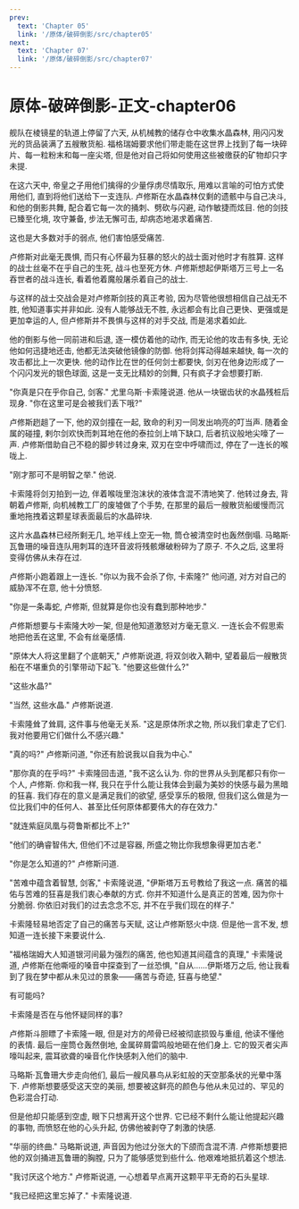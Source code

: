 ```yaml
---
prev:
  text: 'Chapter 05'
  link: '/原体/破碎倒影/src/chapter05'
next:
  text: 'Chapter 07'
  link: '/原体/破碎倒影/src/chapter07'
---
```


# 原体-破碎倒影-正文-chapter06

舰队在棱镜星的轨道上停留了六天, 从机械教的储存仓中收集水晶森林, 用闪闪发光的货品装满了五艘散货船. 福格瑞姆要求他们带走能在这世界上找到了每一块碎片、每一粒粉末和每一座尖塔, 但是他对自己将如何使用这些被缴获的矿物却只字未提.

在这六天中, 帝皇之子用他们擒得的少量俘虏尽情取乐, 用难以言喻的可怕方式使用他们, 直到将他们送给下一支连队. 卢修斯在水晶森林仅剩的遗骸中与自己决斗, 和他的倒影共舞, 配合着它每一次的捅刺、劈砍与闪避, 动作敏捷而炫目. 他的剑技已臻至化境, 攻守兼备, 步法无懈可击, 却病态地渴求着痛苦.

这也是大多数对手的弱点, 他们害怕感受痛苦.

卢修斯对此毫无畏惧, 而只有心怀最为狂暴的怒火的战士面对他时才有胜算. 这样的战士丝毫不在乎自己的生死, 战斗也至死方休. 卢修斯想起伊斯塔万三号上一名吞世者的战斗连长, 看着他着魔般屠杀着自己的战士.

与这样的战士交战会是对卢修斯剑技的真正考验, 因为尽管他很想相信自己战无不胜, 他知道事实并非如此. 没有人能够战无不胜, 永远都会有比自己更快、更强或是更加幸运的人, 但卢修斯并不畏惧与这样的对手交战, 而是渴求着如此.

他的倒影与他一同前进和后退, 逐一模仿着他的动作, 而无论他的攻击有多快, 无论他如何迅捷地还击, 他都无法突破他镜像的防御. 他将剑挥动得越来越快, 每一次的攻击都比上一次更快. 他的动作比在世的任何剑士都要快, 剑刃在他身边形成了一个闪闪发光的银色球面, 这是一支无比精妙的剑舞, 只有疯子才会想要打断.

"你真是只在乎你自己, 剑客." 尤里乌斯·卡索隆说道. 他从一块锯齿状的水晶残桩后现身. "你在这里可是会被我们丢下哦?"

卢修斯趔趄了一下, 他的双剑撞在一起, 致命的利刃一同发出响亮的叮当声. 随着金属的碰撞, 剌尔剑欢快而刺耳地在他的泰拉剑上啃下缺口, 后者抗议般地尖嚎了一声. 卢修斯借助自己不稳的脚步转过身来, 双刃在空中呼啸而过, 停在了一连长的喉咙上.

"刚才那可不是明智之举." 他说.

卡索隆将剑刃拍到一边, 伴着喉咙里泡沫状的液体含混不清地笑了. 他转过身去, 背朝着卢修斯, 向机械教工厂的废墟做了个手势, 在那里的最后一艘散货船缓慢而沉重地拖拽着这颗星球表面最后的水晶碎块.

这片水晶森林已经所剩无几, 地平线上空无一物, 筒仓被清空时也轰然倒塌. 马略斯·瓦鲁珊的噪音连队用刺耳的连环音波将残骸爆破粉碎为了原子. 不久之后, 这里将变得仿佛从未存在过.

卢修斯小跑着跟上一连长. "你以为我不会杀了你, 卡索隆?" 他问道, 对方对自己的威胁浑不在意, 他十分愤怒.

"你是一条毒蛇, 卢修斯, 但就算是你也没有蠢到那种地步."

卢修斯想要与卡索隆大吵一架, 但是他知道激怒对方毫无意义. 一连长会不假思索地把他丢在这里, 不会有丝毫感情.

"原体大人将这里翻了个底朝天," 卢修斯说道, 将双剑收入鞘中, 望着最后一艘散货船在不堪重负的引擎带动下起飞. "他要这些做什么?"

"这些水晶?"

"当然, 这些水晶." 卢修斯说道.

卡索隆耸了耸肩, 这件事与他毫无关系. "这是原体所求之物, 所以我们拿走了它们. 我对他要用它们做什么不感兴趣."

"真的吗?" 卢修斯问道, "你还有脸说我以自我为中心."

"那你真的在乎吗?" 卡索隆回击道, "我不这么认为. 你的世界从头到尾都只有你一个人, 卢修斯. 你和我一样, 我只在乎什么能让我体会到最为美妙的快感与最为黑暗的狂喜. 我们存在的意义是满足我们的欲望, 感受享乐的极限, 但我们这么做是为一位比我们中的任何人、甚至比任何原体都要伟大的存在效力."

"就连紫庭凤凰与荷鲁斯都比不上?"

"他们的确睿智伟大, 但他们不过是容器, 所盛之物比你我想象得更加古老."

"你是怎么知道的?" 卢修斯问道.

"苦难中蕴含着智慧, 剑客," 卡索隆说道, "伊斯塔万五号教给了我这一点. 痛苦的福佑与苦难的狂喜是我们衷心奉献的方式. 你并不知道什么是真正的苦难, 因为你十分脆弱. 你依旧对我们的过去念念不忘, 并不在乎我们现在的样子."

卡索隆轻易地否定了自己的痛苦与天赋, 这让卢修斯怒火中烧. 但是他一言不发, 想知道一连长接下来要说什么.

"福格瑞姆大人知道银河间最为强烈的痛苦, 他也知道其间蕴含的真理," 卡索隆说道, 卢修斯在他嘶哑的嗓音中探查到了一丝恐惧, "自从……伊斯塔万之后, 他让我看到了我在梦中都从未见过的景象——痛苦与奇迹, 狂喜与绝望."

有可能吗?

卡索隆是否在与他怀疑同样的事?

卢修斯斗胆瞟了卡索隆一眼, 但是对方的颅骨已经被彻底损毁与重组, 他读不懂他的表情. 最后一座筒仓轰然倒地, 金属碎屑雷鸣般地砸在他们身上. 它的毁灭者尖声嚎叫起来, 震耳欲聋的噪音化作快感刺入他们的脑中.

马略斯·瓦鲁珊大步走向他们, 最后一艘风暴鸟从彩虹般的天空那条状的光晕中落下. 卢修斯想要感受这天空的美丽, 想要被这鲜亮的颜色与他从未见过的、罕见的色彩混合打动.

但是他却只能感到空虚, 眼下只想离开这个世界. 它已经不剩什么能让他提起兴趣的事物, 而愤怒在他的心头升起, 仿佛他被剥夺了刺激的快感.

"华丽的终曲." 马略斯说道, 声音因为他过分张大的下颌而含混不清. 卢修斯想要把他的双剑捅进瓦鲁珊的胸膛, 只为了能够感觉到些什么. 他艰难地抵抗着这个想法.

"我讨厌这个地方." 卢修斯说道, 一心想着早点离开这颗平平无奇的石头星球.

"我已经把这里忘掉了." 卡索隆说道.

